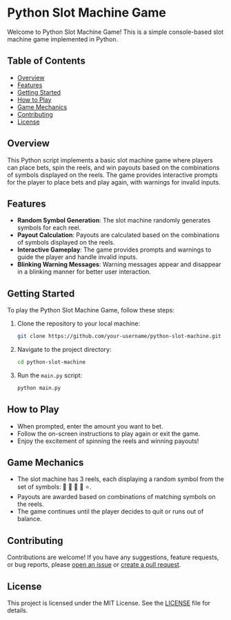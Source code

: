 # Python Slot Machine Game

Welcome to Python Slot Machine Game! This is a simple console-based slot machine game implemented in Python.

## Table of Contents

- [Overview](#overview)
- [Features](#features)
- [Getting Started](#getting-started)
- [How to Play](#how-to-play)
- [Game Mechanics](#game-mechanics)
- [Contributing](#contributing)
- [License](#license)

## Overview

This Python script implements a basic slot machine game where players can place bets, spin the reels, and win payouts based on the combinations of symbols displayed on the reels. The game provides interactive prompts for the player to place bets and play again, with warnings for invalid inputs.

## Features

- **Random Symbol Generation**: The slot machine randomly generates symbols for each reel.
- **Payout Calculation**: Payouts are calculated based on the combinations of symbols displayed on the reels.
- **Interactive Gameplay**: The game provides prompts and warnings to guide the player and handle invalid inputs.
- **Blinking Warning Messages**: Warning messages appear and disappear in a blinking manner for better user interaction.

## Getting Started

To play the Python Slot Machine Game, follow these steps:

1. Clone the repository to your local machine:

   ```bash
   git clone https://github.com/your-username/python-slot-machine.git
   ```

2. Navigate to the project directory:

   ```bash
   cd python-slot-machine
   ```

3. Run the `main.py` script:

   ```bash
   python main.py
   ```

## How to Play

- When prompted, enter the amount you want to bet.
- Follow the on-screen instructions to play again or exit the game.
- Enjoy the excitement of spinning the reels and winning payouts!

## Game Mechanics

- The slot machine has 3 reels, each displaying a random symbol from the set of symbols: 🍒 🍉 🍋 🔔 ⭐.
- Payouts are awarded based on combinations of matching symbols on the reels.
- The game continues until the player decides to quit or runs out of balance.

## Contributing

Contributions are welcome! If you have any suggestions, feature requests, or bug reports, please [open an issue](https://github.com/kevinleung96/python-slot-game/issues) or [create a pull request](https://github.com/kevinleung96/python-slot-game/pulls).

## License

This project is licensed under the MIT License. See the [LICENSE](LICENSE) file for details.
